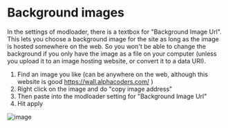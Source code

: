 # Background images
In the settings of modloader, there is a textbox for "Background Image Url".
This lets you choose a background image for the site as long as the image is hosted somewhere on the web.
So you won't be able to change the background if you only have the image as a file on your computer (unless you upload it to an image hosting website, or convert it to a data URI).

1. Find an image you like (can be anywhere on the web, although this website is good https://wall.alphacoders.com/ )
2. Right click on the image and do "copy image address"
3. Then paste into the modloader setting for "Background Image Url"
4. Hit apply

![image](https://github.com/DarkSnakeGang/GoogleSnakeModLoader/assets/69080709/65c89429-9c08-457b-924c-c7839e8a750f)
